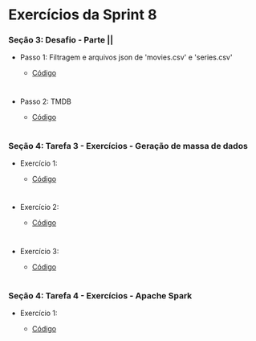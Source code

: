 #
# Exercícios da Sprint 8

###  Seção 3: Desafio - Parte ||

- Passo 1: Filtragem e arquivos json de 'movies.csv' e 'series.csv'

    - [Código](https://github.com/catarwnalud/pbCompass/blob/master/sprint_8/exercicios/desafioPasso1.py)

#

- Passo 2: TMDB

     - [Código](https://github.com/catarwnalud/pbCompass/blob/master/sprint_8/exercicios/desafioPasso2.py)

#

###  Seção 4: Tarefa 3 - Exercícios - Geração de massa de dados 

- Exercício 1: 

    - [Código](https://github.com/catarwnalud/pbCompass/blob/master/sprint_8/exercicios/secao4t3e1.py)

#

- Exercício 2: 

     - [Código](https://github.com/catarwnalud/pbCompass/blob/master/sprint_8/exercicios/secao4t3e2.py)

#
- Exercício 3: 

     - [Código](https://github.com/catarwnalud/pbCompass/blob/master/sprint_8/exercicios/secao4t3e3.py)

#

### Seção 4: Tarefa 4 - Exercícios - Apache Spark

- Exercício 1: 

    - [Código](https://github.com/catarwnalud/pbCompass/blob/master/sprint_8/exercicios/secao4t4.py)

#